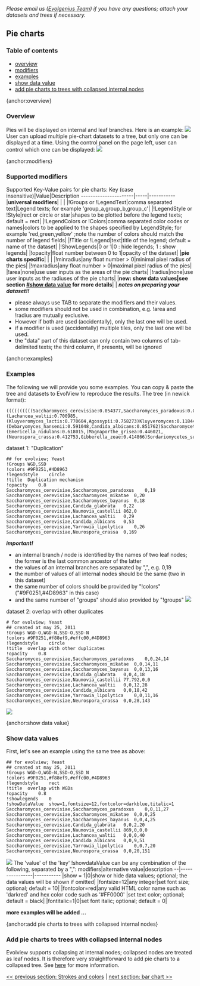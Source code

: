 *Please email us ([Evolgenius Team](mailto:evolgenius.team@gmail.com)) if you have any questions; attach your datasets and trees if necessary.*

## Pie charts

### Table of contents
* [overview](#overview)
* [modifiers](#modifiers)
* [examples](#examples)
* [show data value](#show-data-value)
* [add pie charts to trees with collapsed internal nodes](#add-pie-charts-to-trees-with-collapsed-internal-nodes)

{anchor:overview}
### Overview
Pies will be displayed on internal and leaf branches.
Here is an example:
![](images/DatasetPieCharts_piechart_overview.png)
User can upload multiple pie-chart datasets to a tree, but only one can be displayed at a time.
Using the control panel on the page left, user can control which one can be displayed:
![](images/DatasetPieCharts_piechart_usercontrol.png)

{anchor:modifiers}
### Supported modifiers
Supported Key-Value pairs for pie charts:
Key (case insensitive)|Value|Description
----------------------|-----|-----------
|**universal modifiers**| | |
|!Groups or !LegendText|comma separated text|Legend texts; for example 'group_a,group_b,group_c'|
|!LegendStyle or !Style|rect or circle or star|shapes to be plotted before the legend texts; default = rect|
|!LegendColors or !Colors|comma separated color codes or names|colors to be applied to the shapes specified by LegendStyle; for example 'red,green,yellow' ;note the number of colors should match the number of legend fields|
|!Title or !Legend|text|title of the legend; default = name of the dataset|
|!ShowLegends|0 or 1|0 : hide legends; 1 : show legends|
|!opacity|float number between 0 to 1|opacity of the dataset|
|**pie charts specific**| | |
|!minradius|any float number > 0|minimal pixel radius of the pies|
|!maxradius|any float number > 0|maximal pixel radius of the pies|
|!area|none|use user inputs as the areas of the pie charts|
|!radius|none|use user inputs as the radiuses of the pie charts|
|**new: show data values|see section [#show data value](#show-data-value) for more details**| |
**_notes on preparing your dataset!!_**
* please always use TAB to separate the modifiers and their values.
* some modifiers should not be used in combination, e.g. !area and !radius are mutually exclusive.
* However if both are used (accidentally), only the last one will be used.
* if a modifier is used (accidentally) multiple tiles, only the last one will be used.
* the "data" part of this dataset can only contain two columns of tab-delimited texts; the third column, if presents, will be ignored

{anchor:examples}
### Examples
The following we will provide you some examples.
You can copy & paste the tree and datasets to EvolView to reproduce the results.
The tree (in newick format):
```
((((((((((Saccharomyces_cerevisiae:0.054377,Saccharomyces_paradoxus:0.039196)Saccharomyces_subclade:0.035915,Saccharomyces_mikatae:0.082075)Saccharomyces_subclade:0.054132,Saccharomyces_bayanus:0.128022)Saccharomyces:0.485857,Candida_glabrata:0.874698)Saccharomycetaceae_subclade:0.060179,Naumovia_castellii:0.761269)Saccharomycetaceae_subclade:0.182516,(Lachancea_waltii:0.700985,(Kluyveromyces_lactis:0.770604,Agossypii:0.758273)Kluyveromyces:0.118441)Saccharomycetaceae_subclade:0.146942)Saccharomycetaceae:1.069627,(Debaryomyces_hansenii:0.591048,Candida_albicans:0.851762)Saccharomycetales_subclade:0.866539)Saccharomycetales_subclade:0.844816,Yarrowia_lipolytica:1.745091)Saccharomycetales:0.650477,(Emericella_nidulans:0.618015,(Magnaporthe_grisea:0.446021,(Neurospora_crassa:0.412753,Gibberella_zeae:0.414866)Sordariomycetes_subclade:0.071418)Sordariomycetes:0.318914)Pezizomycotina:0.873484)Ascomycota_subclade:0.955079,Schizosaccharomyces_pombe:0.952249);
```
dataset 1: "Duplication"
```
## for evolview; Yeast
!Groups	WGD,SSD
!colors	#9F0251,#4D8963
!legendstyle	circle
!title	Duplication mechanism
!opacity	0.8
Saccharomyces_cerevisiae,Saccharomyces_paradoxus	0,19
Saccharomyces_cerevisiae,Saccharomyces_mikatae	0,20
Saccharomyces_cerevisiae,Saccharomyces_bayanus	0,18
Saccharomyces_cerevisiae,Candida_glabrata	0,22
Saccharomyces_cerevisiae,Naumovia_castellii	862,0
Saccharomyces_cerevisiae,Lachancea_waltii	0,29
Saccharomyces_cerevisiae,Candida_albicans	0,53
Saccharomyces_cerevisiae,Yarrowia_lipolytica	0,26
Saccharomyces_cerevisiae,Neurospora_crassa	0,169
```
_**important!**_
* an internal branch / node is identified by the names of two leaf nodes; the former is the last common ancestor of the latter
* the values of an internal branches are separated by ",", e.g. 0,19
* the number of values of all internal nodes should be the same (two in this dataset)
* the same number of colors should be provided by "!colors" ("#9F0251,#4D8963" in this case)
* and the same number of "groups" should also provided by "!groups"
![](images/DatasetPieCharts_peichart_example1.png)

dataset 2: overlap with other duplicates
```
# for evolview; Yeast
## created at may 25, 2011
!Groups	WGD-O,WGD-N,SSD-O,SSD-N
!colors	#9F0251,#f88ef9,#effc00,#4D8963
!legendstyle	circle
!title	overlap with other duplicates
!opacity	0.8
Saccharomyces_cerevisiae,Saccharomyces_paradoxus	0,0,24,14
Saccharomyces_cerevisiae,Saccharomyces_mikatae	0,0,14,11
Saccharomyces_cerevisiae,Saccharomyces_bayanus	0,0,13,16
Saccharomyces_cerevisiae,Candida_glabrata	0,0,4,18
Saccharomyces_cerevisiae,Naumovia_castellii	77,792,0,0
Saccharomyces_cerevisiae,Lachancea_waltii	0,0,12,28
Saccharomyces_cerevisiae,Candida_albicans	0,0,18,42
Saccharomyces_cerevisiae,Yarrowia_lipolytica	0,0,11,16
Saccharomyces_cerevisiae,Neurospora_crassa	0,0,28,143
```
![](images/DatasetPieCharts_peichart_example2.png)

{anchor:show data value}

### Show data values
First, let's see an example using the same tree as above:
```
## for evolview; Yeast
## created at may 25, 2011
!Groups	WGD-O,WGD-N,SSD-O,SSD_N
!colors	#9F0251,#f88ef9,#effc00,#4D8963
!legendstyle	rect
!title	overlap with WGDs
!opacity	0.8
!showlegends	0
!showDataValue	show=1,fontsize=12,fontcolor=darkblue,titalic=1
Saccharomyces_cerevisiae,Saccharomyces_paradoxus	0,0,11,27
Saccharomyces_cerevisiae,Saccharomyces_mikatae	0,0,0,25
Saccharomyces_cerevisiae,Saccharomyces_bayanus	0,0,4,25
Saccharomyces_cerevisiae,Candida_glabrata	0,0,2,20
Saccharomyces_cerevisiae,Naumovia_castellii	869,0,0,0
Saccharomyces_cerevisiae,Lachancea_waltii	0,0,0,40
Saccharomyces_cerevisiae,Candida_albicans	0,0,9,51
Saccharomyces_cerevisiae,Yarrowia_lipolytica	0,0,7,20
Saccharomyces_cerevisiae,Neurospora_crassa	0,0,20,151
```
![](images/DatasetPieCharts_piechart_showdatavalue2.png)
The 'value' of the 'key' !showdataValue can be any combination of the following, separated by a ",":
 modifiers|alternative value|description
 --|----------------|-----------
|show = 1|0|show or hide data values; optional; the data values will be shown if omitted|
|fontsize=12|any integer|set font size; optional; default = 10|
|fontcolor=red|any valid HTML color name such as 'darkred' and hex color code such as '#FF0000' |set text color; optional; default = black|
|fontitalic=1|0|set font italic; optional; default = 0|

**more examples will be added ...**

{anchor:add pie charts to trees with collapsed internal nodes}
### Add pie charts to trees with collapsed internal nodes
Evolview supports collapsing at internal nodes; collapsed nodes are treated as leaf nodes. It is therefore very straightforward to add pie charts to a collapsed tree. See [here](/datasets/13_collapse_at_internal_nodes/DatasetCollapseInternalNodes.md) for more information.

[<< previous section: Strokes and colors](/datasets/01_stroke_color_and_width/DatasetStroke.md)      |       [next section: bar chart >>](/datasets/03_bar/DatasetBars.md)
